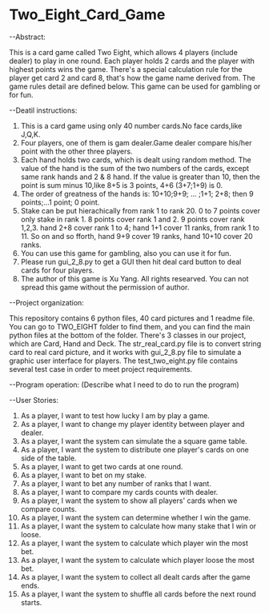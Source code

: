 # Two_Eight_Card_Game
--Abstract:

This is a card game called Two Eight, which allows 4 players (include dealer) to play in one round. Each player holds 2 cards and the player with highest points wins the game. There's a special calculation rule for the player get card 2 and card 8, that's how the game name derived from. The game rules detail are defined below. This game can be used for gambling or for fun.  



--Deatil instructions:

1. This is a card game using only 40 number cards.No face cards,like J,Q,K.
2. Four players, one of them is gam dealer.Game dealer compare his/her point with the other three players.
3. Each hand holds two cards, which is dealt using random method. 
   The value of the hand is the sum of the two numbers of the cards, except same rank hands and 2 & 8 hand.
   If the value is greater than 10, then the point is sum minus 10,like 8+5 is 3 points, 4+6 (3+7;1+9) is 0.
4. The order of greatness of the hands is: 10+10;9+9; ... ;1+1; 2+8; then 9 points;...1 point; 0 point.
5. Stake can be put hierachically from rank 1 to rank 20. 0 to 7 points cover only stake in rank 1. 8 points cover
   rank 1 and 2. 9 points cover rank 1,2,3. hand 2+8 cover rank 1 to 4; hand 1+1 cover 11 ranks, from rank 1 to 11.
   So on and so fforth, hand 9+9 cover 19 ranks, hand 10+10 cover 20 ranks.
6. You can use this game for gambling, also you can use it for fun.
7. Please run gui_2_8.py to get a GUI then hit deal card button to deal cards for four players.
8. The author of this game is Xu Yang. All rights researved. You can not spread this game without the permission of author. 



--Project organization:

This repository contains 6 python files, 40 card pictures and 1 readme file. You can go to TWO_EIGHT folder to find them, and you can find the main python files at the bottom of the folder. There's 3 classes in our project, which are Card, Hand and Deck. The str_real_card.py file is to convert string card to real card picture, and it works with gui_2_8.py file to simulate a graphic user interface for players. The test_two_eight.py file contains several test case in order to meet project requirements.



--Program operation:  (Describe what I need to do to run the program)



--User Stories:

1. As a player, I want to test how lucky I am by play a game.
2. As a player, I want to change my player identity between player and dealer.
3. As a player, I want the system can simulate the a square game table.
4. As a player, I want the system to distribute one player's cards on one side of the table.
5. As a player, I want to get two cards at one round.
6. As a player, I want to bet on my stake.
7. As a player, I want to bet any number of ranks that I want.
8. As a player, I want to compare my cards counts with dealer.
9. As a player, I want the system to show all players' cards when we compare counts.
10. As a player, I want the system can determine whether I win the game.
11. As a player, I want the system to calculate how many stake that I win or loose.
12. As a player, I want the system to calculate which player win the most bet.
13. As a player, I want the system to calculate which player loose the most bet.
14. As a player, I want the system to collect all dealt cards after the game ends.
15. As a player, I want the system to shuffle all cards before the next round starts.
